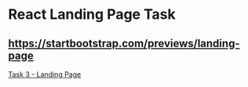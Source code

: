 # React Landing Page Task


## **https://startbootstrap.com/previews/landing-page**
[Task 3 - Landing Page](./src/index.css)       


